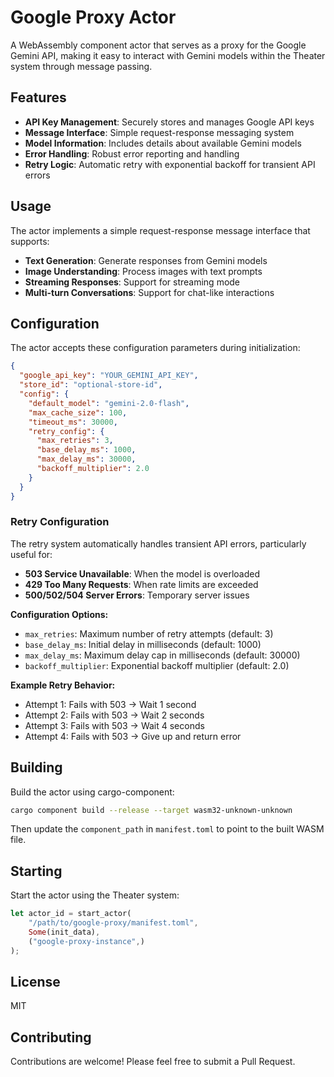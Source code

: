 # Google Proxy Actor

A WebAssembly component actor that serves as a proxy for the Google Gemini API, making it easy to interact with Gemini models within the Theater system through message passing.

## Features

- **API Key Management**: Securely stores and manages Google API keys
- **Message Interface**: Simple request-response messaging system
- **Model Information**: Includes details about available Gemini models
- **Error Handling**: Robust error reporting and handling
- **Retry Logic**: Automatic retry with exponential backoff for transient API errors

## Usage

The actor implements a simple request-response message interface that supports:

- **Text Generation**: Generate responses from Gemini models
- **Image Understanding**: Process images with text prompts
- **Streaming Responses**: Support for streaming mode
- **Multi-turn Conversations**: Support for chat-like interactions

## Configuration

The actor accepts these configuration parameters during initialization:

```json
{
  "google_api_key": "YOUR_GEMINI_API_KEY",
  "store_id": "optional-store-id",
  "config": {
    "default_model": "gemini-2.0-flash",
    "max_cache_size": 100,
    "timeout_ms": 30000,
    "retry_config": {
      "max_retries": 3,
      "base_delay_ms": 1000,
      "max_delay_ms": 30000,
      "backoff_multiplier": 2.0
    }
  }
}
```

### Retry Configuration

The retry system automatically handles transient API errors, particularly useful for:

- **503 Service Unavailable**: When the model is overloaded
- **429 Too Many Requests**: When rate limits are exceeded
- **500/502/504 Server Errors**: Temporary server issues

**Configuration Options:**

- `max_retries`: Maximum number of retry attempts (default: 3)
- `base_delay_ms`: Initial delay in milliseconds (default: 1000)
- `max_delay_ms`: Maximum delay cap in milliseconds (default: 30000)
- `backoff_multiplier`: Exponential backoff multiplier (default: 2.0)

**Example Retry Behavior:**
- Attempt 1: Fails with 503 → Wait 1 second
- Attempt 2: Fails with 503 → Wait 2 seconds  
- Attempt 3: Fails with 503 → Wait 4 seconds
- Attempt 4: Fails with 503 → Give up and return error

## Building

Build the actor using cargo-component:

```bash
cargo component build --release --target wasm32-unknown-unknown
```

Then update the `component_path` in `manifest.toml` to point to the built WASM file.

## Starting

Start the actor using the Theater system:

```rust
let actor_id = start_actor(
    "/path/to/google-proxy/manifest.toml",
    Some(init_data),
    ("google-proxy-instance",)
);
```

## License

MIT

## Contributing

Contributions are welcome! Please feel free to submit a Pull Request.